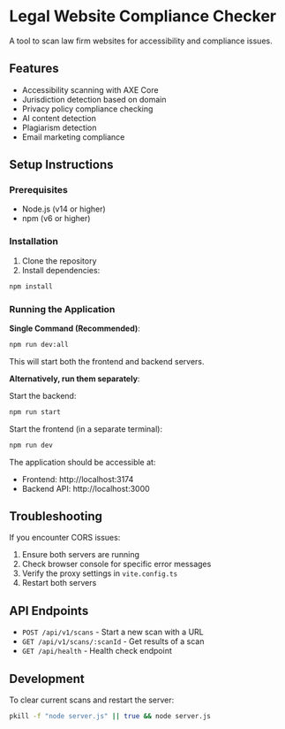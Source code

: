 # Legal Website Compliance Checker

A tool to scan law firm websites for accessibility and compliance issues.

## Features

- Accessibility scanning with AXE Core
- Jurisdiction detection based on domain
- Privacy policy compliance checking
- AI content detection
- Plagiarism detection
- Email marketing compliance

## Setup Instructions

### Prerequisites

- Node.js (v14 or higher)
- npm (v6 or higher)

### Installation

1. Clone the repository
2. Install dependencies:

```bash
npm install
```

### Running the Application

**Single Command (Recommended)**:
```bash
npm run dev:all
```
This will start both the frontend and backend servers.

**Alternatively, run them separately**:

Start the backend:
```bash
npm run start
```

Start the frontend (in a separate terminal):
```bash
npm run dev
```

The application should be accessible at:
- Frontend: http://localhost:3174
- Backend API: http://localhost:3000

## Troubleshooting

If you encounter CORS issues:
1. Ensure both servers are running
2. Check browser console for specific error messages
3. Verify the proxy settings in `vite.config.ts`
4. Restart both servers

## API Endpoints

- `POST /api/v1/scans` - Start a new scan with a URL
- `GET /api/v1/scans/:scanId` - Get results of a scan
- `GET /api/health` - Health check endpoint

## Development

To clear current scans and restart the server:

```bash
pkill -f "node server.js" || true && node server.js
``` 